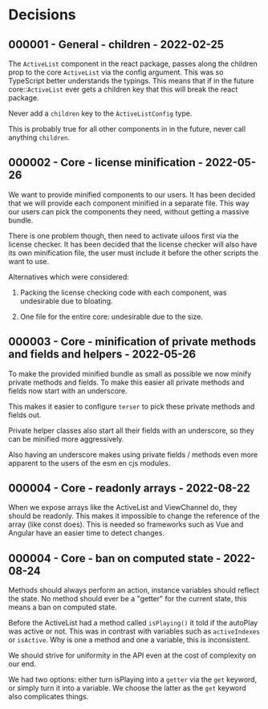 # Decisions

## 000001 - General - children - 2022-02-25
The `ActiveList` component in the react package, passes along the 
children prop to the core `ActiveList` via the config argument. This
was so TypeScript better understands the typings. This means that if
in the future core::`ActiveList` ever gets a children key that this
will break the react package.

Never add a `children` key to the `ActiveListConfig` type.

This is probably true for all other components in in the future,
never call anything `children`.

## 000002 - Core - license minification - 2022-05-26
We want to provide minified components to our users. It has been
decided that we will provide each component minified in a separate
file. This way our users can pick the components they need, without
getting a massive bundle. 

There is one problem though, then need to activate uiloos first 
via the license checker. It has been decided that the license checker
will also have its own minification file, the user must include it 
before the other scripts the want to use.

Alternatives which were considered:

1. Packing the license checking code with each component, was 
   undesirable due to bloating.

2. One file for the entire core: undesirable due to the size.

## 000003 - Core - minification of private methods and fields and helpers - 2022-05-26
To make the provided minified bundle as small as possible we now
minify private methods and fields. To make this easier all private 
methods and fields now start with an underscore.

This makes it easier to configure `terser` to pick these private
methods and fields out. 

Private helper classes also start all their fields with an underscore,
so they can be minified more aggressively.

Also having an underscore makes using private fields / methods even 
more apparent to the users of the esm en cjs modules.

## 000004 - Core - readonly arrays - 2022-08-22
When we expose arrays like the ActiveList and ViewChannel do, they
should be readonly. This makes it impossible to change the reference
of the array (like const does). This is needed so frameworks such
as Vue and Angular have an easier time to detect changes.

## 000004 - Core - ban on computed state - 2022-08-24
Methods should always perform an action, instance variables should
reflect the state. No method should ever be a "getter" for the current
state, this means a ban on computed state. 

Before the ActiveList had a method called `isPlaying()` it told if the 
autoPlay was active or not. This was in contrast with variables such
as `activeIndexes` or `isActive`. Why is one a method and one a 
variable, this is inconsistent.

We should strive for uniformity in the API even at the cost of 
complexity on our end. 

We had two options: either turn isPlaying into a `getter` via the 
`get` keyword, or simply turn it into a variable. We choose the latter
as the `get` keyword also complicates things.